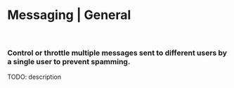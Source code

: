# Messaging | General
<br>


### Control or throttle multiple messages sent to different users by a single user to prevent spamming.

TODO: description

<br>


